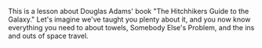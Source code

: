 This is a lesson about Douglas Adams' book "The Hitchhikers Guide to the Galaxy." Let's imagine we've taught you plenty about it, and you now know everything you need to about towels, Somebody Else's Problem, and the ins and outs of space travel.
